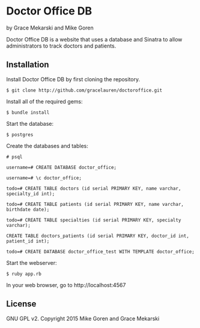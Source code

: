 Doctor Office DB
================

by Grace Mekarski and Mike Goren

Doctor Office DB is a website that uses a database and Sinatra to allow administrators to track doctors and patients.

Installation
------------

Install Doctor Office DB by first cloning the repository.  
```
$ git clone http://github.com/gracelauren/doctoroffice.git
```

Install all of the required gems:
```
$ bundle install
```

Start the database:
```
$ postgres
```

Create the databases and tables:
```
# psql
```

```
username=# CREATE DATABASE doctor_office;
```

```
username=# \c doctor_office;
```

```
todo=# CREATE TABLE doctors (id serial PRIMARY KEY, name varchar, specialty_id int);
```

```
todo=# CREATE TABLE patients (id serial PRIMARY KEY, name varchar, birthdate date);
```

```
todo=# CREATE TABLE specialties (id serial PRIMARY KEY, specialty varchar);
```

```
CREATE TABLE doctors_patients (id serial PRIMARY KEY, doctor_id int, patient_id int);
```

```
todo=# CREATE DATABASE doctor_office_test WITH TEMPLATE doctor_office;
```

Start the webserver:
```
$ ruby app.rb
```

In your web browser, go to http://localhost:4567

License
-------

GNU GPL v2. Copyright 2015 Mike Goren and Grace Mekarski
